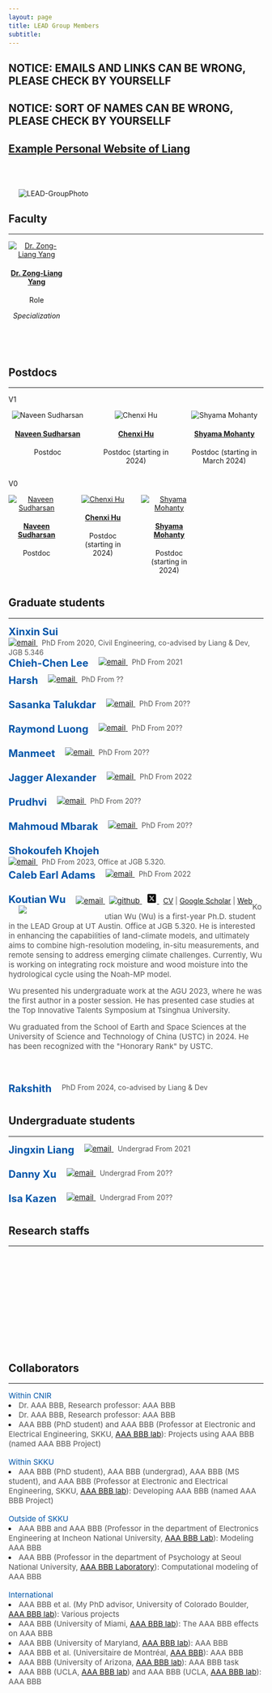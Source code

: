 ```yaml
---
layout: page
title: LEAD Group Members
subtitle: 
---
```


<h2>NOTICE: EMAILS AND LINKS CAN BE WRONG, PLEASE CHECK BY YOURSELLF</h2>
<h2>NOTICE: SORT OF NAMES CAN BE WRONG, PLEASE CHECK BY YOURSELLF</h2>
<h2><a href="https://lead-utexas.github.io/people/members/Liang/" target="_blank" >Example Personal Website of Liang</a> </h2>

<br><br>

<img src="/people/images/LEAD-GroupPhoto.jpg" width="450" align="center" hspace="20" target="_blank" title="LEAD-GroupPhoto" />

<h2>Faculty</h2>
<hr>


<div style="display: grid; grid-template-columns: repeat(4, 1fr); gap: 20px; text-align: center;">

<div>
    <a href="https://lead-utexas.github.io/people/members/Liang/">
        <img src="/people/images/Liang.jpg" alt="Dr. Zong-Liang Yang" style="width: 100%; max-width: 150px;"/>
        <h4>Dr. Zong-Liang Yang</h4>
    </a>
    <p>Role</p>
    <p><em>Specialization</em></p>
</div>

</div>


<br><br>



<h2>Postdocs</h2>
<hr>

V1
<div style="display: grid; grid-template-columns: repeat(3, 1fr); gap: 20px; text-align: center;">

<div style="width: 100%; max-width: 200px; margin: 0 auto;">
    <img src="/people/images/Liang.jpg" alt="Naveen Sudharsan" style="width: 100%;"/>
    <h4><a href="https://lead-utexas.github.io/people/members/NaveenSudharsan/">Naveen Sudharsan</a></h4>
    <p>Postdoc</p>
</div>

<div style="width: 100%; max-width: 200px; margin: 0 auto;">
    <img src="/people/images/Liang.jpg" alt="Chenxi Hu" style="width: 100%;"/>
    <h4><a href="https://lead-utexas.github.io/people/members/ChenxiHu/">Chenxi Hu</a></h4>
    <p>Postdoc (starting in 2024)</p>
</div>

<div style="width: 100%; max-width: 200px; margin: 0 auto;">
    <img src="/people/images/Liang.jpg" alt="Shyama Mohanty" style="width: 100%;"/>
    <h4><a href="https://lead-utexas.github.io/people/members/ShyamaMohanty/">Shyama Mohanty</a></h4>
    <p>Postdoc (starting in March 2024)</p>
</div>

</div>



V0
<div style="display: grid; grid-template-columns: repeat(4, 1fr); gap: 20px; text-align: center;">

<div>
    <a href="https://lead-utexas.github.io/people/members/NaveenSudharsan/">
        <img src="/people/images/Liang.jpg" alt="Naveen Sudharsan" style="width: 100%; max-width: 150px;"/>
        <h4>Naveen Sudharsan</h4>
    </a>
    <p>Postdoc</p>
</div>

<div>
    <a href="https://lead-utexas.github.io/people/members/ChenxiHu/">
        <img src="/people/images/Liang.jpg" alt="Chenxi Hu" style="width: 100%; max-width: 150px;"/>
        <h4>Chenxi Hu</h4>
    </a>
    <p>Postdoc (starting in 2024)</p>
</div>

<div>
    <a href="https://lead-utexas.github.io/people/members/ShyamaMohanty/">
        <img src="/people/images/Liang.jpg" alt="Shyama Mohanty" style="width: 100%; max-width: 150px;"/>
        <h4>Shyama Mohanty</h4>
    </a>
    <p>Postdoc (starting in 2024)</p>
</div>

</div>


<h2>Graduate students</h2>
<hr>

<p id="XinxinSui"></p>

<div style="font-size: 20px !important; color: #0055A9; float:left; margin-right: 20px; font-weight: bold;">
    Xinxin Sui
</div>
<div style="font-size: 15px !important; color: #555; float:left;">
    <a href="mailto:suixinxin@utexas.edu" target="_top" title="email" style="margin-right: 8px">
        <img src="/img/email-icon.png" width="auto" height="15" alt="email"/>
    </a>
<span style="font-size: 14px !important; color: #555;">PhD From 2020, Civil Engineering, co-advised by Liang & Dev, JGB 5.346</span>
</div>

<br><br>

<p id="ChiehChenLee"></p>

<div style="font-size: 20px !important; color: #0055A9; float:left; margin-right: 20px; font-weight: bold;">
    Chieh-Chen Lee
</div>
<div style="font-size: 15px !important; color: #555; float:left;">
    <a href="mailto:cclee@utexas.edu" target="_top" title="email" style="margin-right: 8px">
        <img src="/img/email-icon.png" width="auto" height="15" alt="email"/>
    </a>
<span style="font-size: 14px !important; color: #555;">PhD From 2021</span>
</div>

<br><br>

<p id="Harsh"></p>

<div style="font-size: 20px !important; color: #0055A9; float:left; margin-right: 20px; font-weight: bold;">
    Harsh
</div>
<div style="font-size: 15px !important; color: #555; float:left;">
    <a href="mailto:harsh.kamath@utexas.edu" target="_top" title="email" style="margin-right: 8px">
        <img src="/img/email-icon.png" width="auto" height="15" alt="email"/>
    </a>
<span style="font-size: 14px !important; color: #555;">PhD From ??</span>
</div>

<br><br>

<p id="SasankaTalukdar"></p>

<div style="font-size: 20px !important; color: #0055A9; float:left; margin-right: 20px; font-weight: bold;">
    Sasanka Talukdar
</div>
<div style="font-size: 15px !important; color: #555; float:left;">
    <a href="mailto:sasanka@utexas.edu" target="_top" title="email" style="margin-right: 8px">
        <img src="/img/email-icon.png" width="auto" height="15" alt="email"/>
    </a>
<span style="font-size: 14px !important; color: #555;">PhD From 20??</span>
</div>

<br><br>


<p id="RaymondLuong"></p>

<div style="font-size: 20px !important; color: #0055A9; float:left; margin-right: 20px; font-weight: bold;">
    Raymond Luong
</div>
<div style="font-size: 15px !important; color: #555; float:left;">
    <a href="mailto:utruffel@utexas.edu" target="_top" title="email" style="margin-right: 8px">
        <img src="/img/email-icon.png" width="auto" height="15" alt="email"/>
    </a>
<span style="font-size: 14px !important; color: #555;">PhD From 20??</span>
</div>

<br><br>

<p id="Manmeet"></p>

<div style="font-size: 20px !important; color: #0055A9; float:left; margin-right: 20px; font-weight: bold;">
    Manmeet
</div>
<div style="font-size: 15px !important; color: #555; float:left;">
    <a href="mailto:manmeet.singh@utexas.edu" target="_top" title="email" style="margin-right: 8px">
        <img src="/img/email-icon.png" width="auto" height="15" alt="email"/>
    </a>
<span style="font-size: 14px !important; color: #555;">PhD From 20??</span>
</div>

<br><br>

<p id="JaggerAlexander"></p>

<div style="font-size: 20px !important; color: #0055A9; float:left; margin-right: 20px; font-weight: bold;">
    Jagger Alexander
</div>
<div style="font-size: 15px !important; color: #555; float:left;">
    <a href="mailto:jaggeralexander@utexas.edu" target="_top" title="email" style="margin-right: 8px">
        <img src="/img/email-icon.png" width="auto" height="15" alt="email"/>
    </a>
<span style="font-size: 14px !important; color: #555;">PhD From 2022</span>
</div>

<br><br>

<p id="Prudhvi"></p>

<div style="font-size: 20px !important; color: #0055A9; float:left; margin-right: 20px; font-weight: bold;">
    Prudhvi
</div>
<div style="font-size: 15px !important; color: #555; float:left;">
    <a href="mailto:prudhvisai535@utexas.edu" target="_top" title="email" style="margin-right: 8px">
        <img src="/img/email-icon.png" width="auto" height="15" alt="email"/>
    </a>
<span style="font-size: 14px !important; color: #555;">PhD From 20??</span>
</div>

<br><br>

<p id="MahmoudMbarak"></p>

<div style="font-size: 20px !important; color: #0055A9; float:left; margin-right: 20px; font-weight: bold;">
    Mahmoud Mbarak
</div>
<div style="font-size: 15px !important; color: #555; float:left;">
    <a href="mailto:mbarak@utexas.edu" target="_top" title="email" style="margin-right: 8px">
        <img src="/img/email-icon.png" width="auto" height="15" alt="email"/>
    </a>
<span style="font-size: 14px !important; color: #555;">PhD From 20??</span>
</div>

<br><br>

<p id="ShokoufehKhojeh"></p>

<div style="font-size: 20px !important; color: #0055A9; float:left; margin-right: 20px; font-weight: bold;">
    Shokoufeh Khojeh
</div>
<div style="font-size: 15px !important; color: #555; float:left;">
    <a href="mailto:shokoufeh.khojeh@utexas.edu" target="_top" title="email" style="margin-right: 8px">
        <img src="/img/email-icon.png" width="auto" height="15" alt="email"/>
    </a>
<span style="font-size: 14px !important; color: #555;">PhD From 2023, Office at JGB 5.320. </span>
</div>

<br><br>

<p id="CalebEarlAdams"></p>

<div style="font-size: 20px !important; color: #0055A9; float:left; margin-right: 20px; font-weight: bold;">
    Caleb Earl Adams
</div>
<div style="font-size: 15px !important; color: #555; float:left;">
    <a href="mailto:caleb.earl.adams@utexas.edu" target="_top" title="email" style="margin-right: 8px">
        <img src="/img/email-icon.png" width="auto" height="15" alt="email"/>
    </a>
<span style="font-size: 14px !important; color: #555;">PhD From 2022</span>
</div>

<br><br>


<p id="Wu"></p>

<div style="font-size: 20px !important; color: #0055A9; float:left; margin-right: 20px; font-weight: bold;">
	Koutian Wu
</div>
<div style="font-size: 15px !important; color: #555; float:left;">
	<a href="mailto:ktwu@utexas.edu"  target="_top" title="email" style="margin-right: 8px">
		<img src="/img/email-icon.png" width="auto" height="15" alt="email"/>
	</a>
	<a href="https://github.com/ktwu01/" target="_blank" title="KW github" style="margin-right: 8px">
		<img src="/img/github-brands.png" width="auto" height="20" alt="github"/>
	</a>
	<a href="https://twitter.com/ktwu01/" target="_blank" title="ktwu01 X" style="margin-right: 8px">
		<img src="/img/twitter-icon.png" width="auto" height="20" alt="X"/>
	</a>
<span style="font-size: 14px !important; color: #555;"><a href="/pdfs/mockCV.pdf" target="_blank">CV</a> | <a href="https://scholar.google.com/citations?hl=en&user=s9w1k-cAAAAJ" target="_blank" >Google Scholar</a>  | <a href="https://ktwu01.github.io/" target="_blank" >Web</a> </span>
</div>

<br>

<img src="/people/images/0KW_Profile_4_3.jpg" width="150" height="auto" align="left" hspace="20" />
<span style="font-size: 15px !important; color: #555;">Koutian Wu (Wu) is a first-year Ph.D. student in the LEAD Group at UT Austin. Office at JGB 5.320. He is interested in enhancing the capabilities of land-climate models, and ultimately aims to combine high-resolution modeling, in-situ measurements, and remote sensing to address emerging climate challenges. Currently, Wu is working on integrating rock moisture and wood moisture into the hydrological cycle using the Noah-MP model.</span>

<span style="font-size: 15px !important; color: #555;">Wu presented his undergraduate work at the AGU 2023, where he was the first author in a poster session. He has presented case studies at the Top Innovative Talents Symposium at Tsinghua University.</span>

<span style="font-size: 15px !important; color: #555;">Wu graduated from the School of Earth and Space Sciences at the University of Science and Technology of China (USTC) in 2024. He has been recognized with the "Honorary Rank" by USTC.</span>

<br><br>


<p id="Rakshith"></p>

<div style="font-size: 20px !important; color: #0055A9; float:left; margin-right: 20px; font-weight: bold;">
    Rakshith
</div>
<div style="font-size: 15px !important; color: #555; float:left;">
<span style="font-size: 14px !important; color: #555;">PhD From 2024, co-advised by Liang & Dev</span>
</div>

<br><br>




<h2>Undergraduate students</h2>
<hr>

<p id="JingxinLiang"></p>

<div style="font-size: 20px !important; color: #0055A9; float:left; margin-right: 20px; font-weight: bold;">
    Jingxin Liang
</div>
<div style="font-size: 15px !important; color: #555; float:left;">
    <a href="mailto:liangjx0621@utexas.edu" target="_top" title="email" style="margin-right: 8px">
        <img src="/img/email-icon.png" width="auto" height="15" alt="email"/>
    </a>
<span style="font-size: 14px !important; color: #555;">Undergrad From 2021</span>
</div>

<br><br>



<p id="DannyXu"></p>

<div style="font-size: 20px !important; color: #0055A9; float:left; margin-right: 20px; font-weight: bold;">
    Danny Xu
</div>
<div style="font-size: 15px !important; color: #555; float:left;">
    <a href="mailto:dannyxu@utexas.edu" target="_top" title="email" style="margin-right: 8px">
        <img src="/img/email-icon.png" width="auto" height="15" alt="email"/>
    </a>
<span style="font-size: 14px !important; color: #555;">Undergrad From 20??</span>
</div>

<br><br>


<p id="IsaKazen"></p>

<div style="font-size: 20px !important; color: #0055A9; float:left; margin-right: 20px; font-weight: bold;">
    Isa Kazen
</div>
<div style="font-size: 15px !important; color: #555; float:left;">
    <a href="mailto:isakazen@utexas.edu" target="_top" title="email" style="margin-right: 8px">
        <img src="/img/email-icon.png" width="auto" height="15" alt="email"/>
    </a>
<span style="font-size: 14px !important; color: #555;">Undergrad From 20??</span>
</div>

<br><br>




<h2>Research staffs</h2>
<hr>


<br><br>




<br>
<br>
<br>
<br>
<br>
<br>
<br>
<br>


<h2>Collaborators</h2>
<hr>
<span style="font-size: 15px !important; color: #0055A9;">Within CNIR</span>

<li><span style="font-size: 15px !important; color: #555;">Dr. AAA BBB, Research professor: AAA BBB</span></li>

<li><span style="font-size: 15px !important; color: #555;">Dr. AAA BBB, Research professor: AAA BBB</span></li>

<li><span style="font-size: 15px !important; color: #555;">AAA BBB (PhD student) and AAA BBB (Professor at Electronic and Electrical Engineering, SKKU, <a href="https://www.sites.google.com/site/medicalimageprocessinglab/home">AAA BBB lab</a>): Projects using AAA BBB (named AAA BBB Project)</span></li>

<br>
<span style="font-size: 15px !important; color: #0055A9;">Within SKKU</span>

<li><span style="font-size: 15px !important; color: #555;">AAA BBB (PhD student), AAA BBB (undergrad), AAA BBB (MS student), and AAA BBB (Professor at Electronic and Electrical Engineering, SKKU, <a href="http://mind.skku.edu">AAA BBB lab</a>): Developing AAA BBB (named AAA BBB Project)</span></li>

<br>
<span style="font-size: 15px !important; color: #0055A9;">Outside of SKKU</span>

<li><span style="font-size: 15px !important; color: #555;">AAA BBB and AAA BBB (Professor in the department of Electronics Engineering at Incheon National University, <a href="http://brain.inu.ac.kr">AAA BBB Lab</a>): Modeling AAA BBB</span></li>

<li><span style="font-size: 15px !important; color: #555;">AAA BBB (Professor in the department of Psychology at Seoul National University, <a href="https://ccs-lab.github.io">AAA BBB Laboratory</a>): Computational modeling of AAA BBB</span></li>


<br>
<span style="font-size: 15px !important; color: #0055A9;">International</span>

<li><span style="font-size: 15px !important; color: #555;">AAA BBB et al. (My PhD advisor, University of Colorado Boulder, <a href="http://canlabweb.colorado.edu/">AAA BBB lab</a>): Various projects</span></li>

<li><span style="font-size: 15px !important; color: #555;">AAA BBB (University of Miami, <a href="http://www.losinlab.org">AAA BBB lab</a>): The AAA BBB effects on AAA BBB</span></li>

<li><span style="font-size: 15px !important; color: #555;">AAA BBB (University of Maryland, <a href="http://shackmanlab.org">AAA BBB lab</a>): AAA BBB</span></li>

<li><span style="font-size: 15px !important; color: #555;">AAA BBB et al. (Universitaire de Montréal, <a href="http://rainville.criugm.qc.ca/wordpress/?page_id=52&lang=en">AAA BBB</a>): AAA BBB</span></li>

<li><span style="font-size: 15px !important; color: #555;">AAA BBB (University of Arizona, <a href="http://www.u.arizona.edu/~jandrewshanna/Jessica_Andrews-Hanna/Home.html">AAA BBB lab</a>): AAA BBB task </span></li>

<li><span style="font-size: 15px !important; color: #555;">AAA BBB (UCLA, <a href="https://sanlab.psych.ucla.edu">AAA BBB lab</a>) and AAA BBB (UCLA, <a href="http://www.scn.ucla.edu">AAA BBB lab</a>): AAA BBB</span></li>


<br><br><br>


<!-- <b><span style="font-size: 20px !important; color: #0055A9;">We're hiring!</h2> <span style="font-size: 16px !important;">(for more imforation, please see [here](/jobs/))</span>

<!-- <br><br><br><br>

## Past Members

### University at Buffalo
<ul>
	<li><a href="https://longshengsun.net" target="_blank">Longsheng Sun</a>, Ph.D., 2016, Designing Regulation Policies for Hazardous Materials Transportation</li>
	<li><a href="https://www.linkedin.com/pub/masoumeh-taslimi/92/b90/b33" target="_blank">Masoumeh Taslimi</a>, Ph.D., 2015, On the Analysis of Two Problems related to Risk Management in Urban Transportation Networks</li>
	<li><a href="https://www.linkedin.com/in/tolou-esfandeh-phd-b179b237" target="_blank">Tolou Esfandeh</a>, Ph.D., 2015, Regulating Hazardous Materials Transportation by Dual-Toll Pricing and Time-Dependent Network Design Policies</li>
	<li><a href="https://www.linkedin.com/pub/iakovos-toumazis/49/327/917" target="_blank">Iakovos Toumazis</a>, Ph.D., 2015, Dynamic Chemotherapy Scheduling for Metastatic Colorectal Cancer Patients: Assessments and Improvements (<a href="http://toumiak.com" target="_blank">web</a>)</li>
	<li><a href="https://www.linkedin.com/profile/view?id=61312329" target="_blank">Md. Tanveer Ahmed</a>, Ph.D., 2013, Revenue Management for Online Advertisement Services</li>
	<li><a href="https://www.linkedin.com/profile/view?id=355659138">Paul Berglund</a>, Ph.D., 2012 Three Problems in Discrete Network Facility Location</li>
	<li><a href="https://www.linkedin.com/profile/view?id=67693217">Yingying Kang</a>, Ph.D., 2011, (co-advisor Dr. Rajan Batta), Value-at-Risk Models for Hazardous Materials Transportation</li>
	<li><a href="https://www.linkedin.com/in/alisattarzadeh" target="_blank">Ali Sattarzadeh</a>, M.S., 2015, Hazmat Network Design Considering Risk and Cost Equity</li>
	<li><a href="https://www.linkedin.com/profile/view?id=82661512" target="_blank">Zulqarnain Haider</a>, M.S., 2014, Inventory Rebalancing through Pricing in Public Bike Sharing Systems</li>
	<li><a href="https://www.linkedin.com/profile/view?id=109106725" target="_blank">Chelsea Greene</a>, M.S., 2013 (co-advisor Dr. Rajan Batta), OR/MS Approaches to Problems involving Hazardous Materials Risk and Impacts from a Natural Disaster</li>
	<li><a href="https://www.linkedin.com/profile/view?id=29510416" target="_blank">Anand Srinivasan</a>, M.S., 2010, Operations of Online Advertising Services and Publisher's Options</li>
	<li><a href="https://www.linkedin.com/profile/view?id=46544652" target="_blank">Amod Anand Agashe</a>, M.S., 2010, Stochastic Revenue Optimization in Online Advertising</li>
	<li><a href="https://www.linkedin.com/profile/view?id=46856185" target="_blank">Varun Narayana Kutty</a>, M.S., 2010, Accept-Reject Decision in Online Advertising using Geometric Brownian Motion</li>
</ul>

&nbsp;-->
